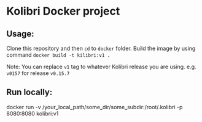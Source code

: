 # Kolibri Docker project

## Usage:
Clone this repository and then `cd` to `docker` folder. Build the image by using command `docker build -t kilibri:v1 .`

Note: You can replace `v1` tag to whatever Kolibri release you are using. e.g. `v0157` for release `v0.15.7`

## Run locally:
docker run -v /your_local_path/some_dir/some_subdir:/root/.kolibri -p 8080:8080 kolibri:v1
